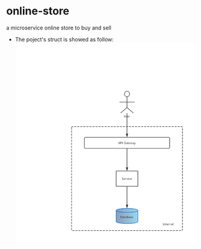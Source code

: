 # online-store
a microservice online store to buy and sell

* The poject's struct is showed as follow:
![Architect](WebServiceDemo_V1.png)
